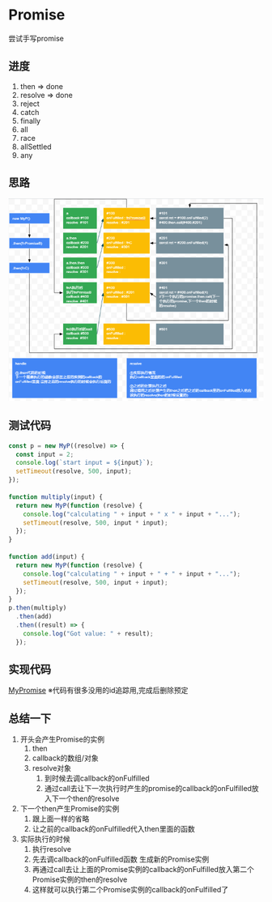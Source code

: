# Promise
尝试手写promise
## 进度
1. then => done
2. resolve => done
3. reject
4. catch
5. finally
6. all
7. race
8. allSettled
9. any
## 思路
![ing](2021-02-12-02-13-26.png)
## 测试代码
```js
const p = new MyP((resolve) => {
  const input = 2;
  console.log(`start input = ${input}`);
  setTimeout(resolve, 500, input);
});

function multiply(input) {
  return new MyP(function (resolve) {
    console.log("calculating " + input + " x " + input + "...");
    setTimeout(resolve, 500, input * input);
  });
}

function add(input) {
  return new MyP(function (resolve) {
    console.log("calculating " + input + " + " + input + "...");
    setTimeout(resolve, 500, input + input);
  });
}
p.then(multiply)
  .then(add)
  .then((result) => {
    console.log("Got value: " + result);
  });
```
## 实现代码
[MyPromise](./Promise.js)
※代码有很多没用的id追踪用,完成后删除预定

## 总结一下
1. 开头会产生Promise的实例
   1. then
   2. callback的数组/对象
   3. resolve对象
      1. 到时候去调callback的onFulfilled
      2. 通过call去让下一次执行时产生的promise的callback的onFulfilled放入下一个then的resolve
2. 下一个then产生Promise的实例
   1. 跟上面一样的省略
   2. 让之前的callback的onFulfilled代入then里面的函数
3. 实际执行的时候
   1. 执行resolve
   2. 先去调callback的onFulfilled函数 生成新的Promise实例
   3. 再通过call去让上面的Promise实例的callback的onFulfilled放入第二个Promise实例的then的resolve
   4. 这样就可以执行第二个Promise实例的callback的onFulfilled了
